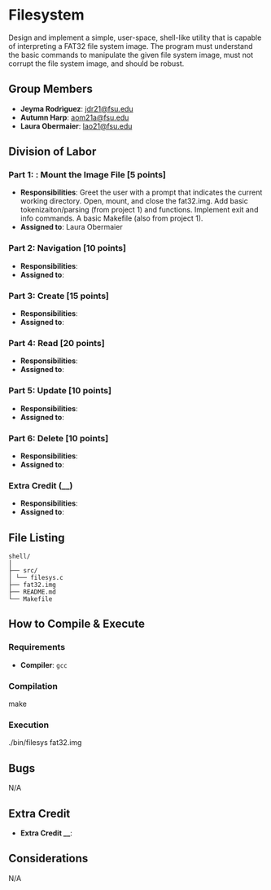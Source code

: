 # Filesystem
Design and implement a simple, user-space, shell-like utility that is capable of
interpreting a FAT32 file system image. The program must understand the basic commands to
manipulate the given file system image, must not corrupt the file system image, 
and should be robust. 

## Group Members
- **Jeyma Rodrìguez**: jdr21@fsu.edu
- **Autumn Harp**: aom21a@fsu.edu
- **Laura Obermaier**: lao21@fsu.edu
## Division of Labor

### Part 1: : Mount the Image File [5 points]
- **Responsibilities**: Greet the user with a prompt that indicates the current working directory.
Open, mount, and close the fat32.img. Add basic tokenizaiton/parsing (from project 1) and functions.
Implement exit and info commands. A basic Makefile (also from project 1).
- **Assigned to**: Laura Obermaier

### Part 2: Navigation [10 points]
- **Responsibilities**: 
- **Assigned to**: 

### Part 3: Create [15 points]
- **Responsibilities**: 
- **Assigned to**: 

### Part 4: Read [20 points]
- **Responsibilities**: 
- **Assigned to**: 

### Part 5: Update [10 points]
- **Responsibilities**: 
- **Assigned to**: 

### Part 6: Delete [10 points]
- **Responsibilities**: 
- **Assigned to**: 

### Extra Credit (__)
- **Responsibilities**: 
- **Assigned to**: 

## File Listing
```
shell/
│
├── src/
│ └── filesys.c
├── fat32.img
├── README.md
└── Makefile
```
## How to Compile & Execute

### Requirements
- **Compiler**: `gcc`

### Compilation
make

### Execution
./bin/filesys fat32.img

## Bugs
N/A

## Extra Credit
- **Extra Credit __**: 

## Considerations
N/A
